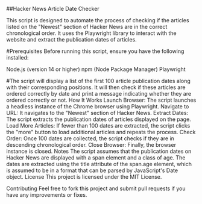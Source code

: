 ##Hacker News Article Date Checker

This script is designed to automate the process of checking if the articles listed on the "Newest" section of Hacker News are in the correct chronological order.
It uses the Playwright library to interact with the website and extract the publication dates of articles.

#Prerequisites
Before running this script, ensure you have the following installed:

Node.js (version 14 or higher)
npm (Node Package Manager)
Playwright


#The script will display a list of the first 100 article publication dates along with their corresponding positions.
It will then check if these articles are ordered correctly by date and print a message indicating whether they are ordered correctly or not.
How It Works
Launch Browser: The script launches a headless instance of the Chrome browser using Playwright.
Navigate to URL: It navigates to the "Newest" section of Hacker News.
Extract Dates: The script extracts the publication dates of articles displayed on the page.
Load More Articles: If fewer than 100 dates are extracted, the script clicks the "more" button to load additional articles and repeats the process.
Check Order: Once 100 dates are collected, the script checks if they are in descending chronological order.
Close Browser: Finally, the browser instance is closed.
Notes
The script assumes that the publication dates on Hacker News are displayed with a span element and a class of age.
The dates are extracted using the title attribute of the span.age element, which is assumed to be in a format that can be parsed by JavaScript's Date object.
License
This project is licensed under the MIT License.

Contributing
Feel free to fork this project and submit pull requests if you have any improvements or fixes.

